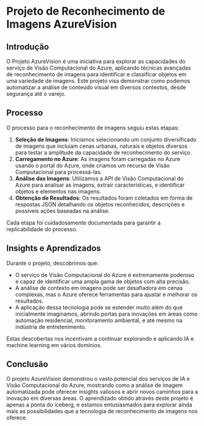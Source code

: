 # Projeto de Reconhecimento de Imagens AzureVision

## Introdução

O Projeto AzureVision é uma iniciativa para explorar as capacidades do serviço de Visão Computacional do Azure, aplicando técnicas avançadas de reconhecimento de imagens para identificar e classificar objetos em uma variedade de imagens. Este projeto visa demonstrar como podemos automatizar a análise de conteúdo visual em diversos contextos, desde segurança até o varejo.
## Processo

O processo para o reconhecimento de imagens seguiu estas etapas:

1. **Seleção de Imagens**: Iniciamos selecionando um conjunto diversificado de imagens que incluíam cenas urbanas, naturais e objetos diversos para testar a amplitude da capacidade de reconhecimento do serviço.
2. **Carregamento no Azure**: As imagens foram carregadas no Azure usando o portal do Azure, onde criamos um recurso de Visão Computacional para processá-las.
3. **Análise das Imagens**: Utilizamos a API de Visão Computacional do Azure para analisar as imagens, extrair características, e identificar objetos e elementos nas imagens.
4. **Obtenção de Resultados**: Os resultados foram coletados em forma de respostas JSON detalhando os objetos reconhecidos, descrições e possíveis ações baseadas na análise.

Cada etapa foi cuidadosamente documentada para garantir a replicabilidade do processo.
## Insights e Aprendizados

Durante o projeto, descobrimos que:

- O serviço de Visão Computacional do Azure é extremamente poderoso e capaz de identificar uma ampla gama de objetos com alta precisão.
- A análise de contexto em imagens pode ser desafiadora em cenas complexas, mas o Azure oferece ferramentas para ajustar e melhorar os resultados.
- A aplicação dessa tecnologia pode se estender muito além do que inicialmente imaginamos, abrindo portas para inovações em áreas como automação residencial, monitoramento ambiental, e até mesmo na indústria de entretenimento.

Estas descobertas nos incentivam a continuar explorando e aplicando IA e machine learning em vários domínios.
## Conclusão

O projeto AzureVision demonstrou o vasto potencial dos serviços de IA e Visão Computacional do Azure, mostrando como a análise de imagem automatizada pode oferecer insights valiosos e abrir novos caminhos para a inovação em diversas áreas. O aprendizado obtido através deste projeto é apenas a ponta do iceberg, e estamos entusiasmados para explorar ainda mais as possibilidades que a tecnologia de reconhecimento de imagens nos oferece.

